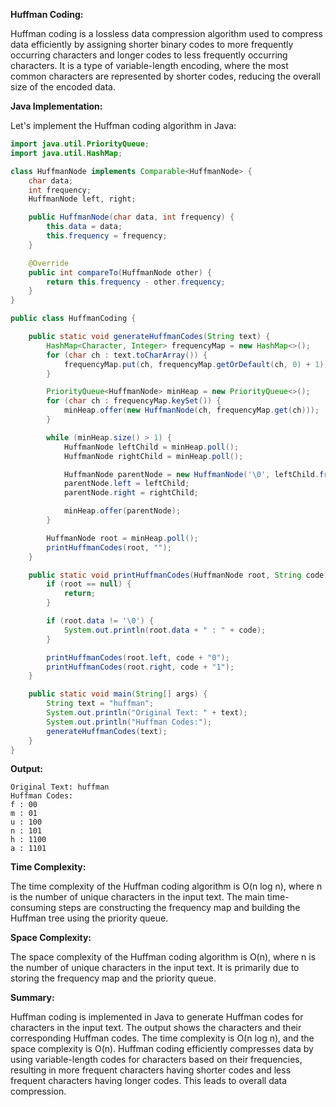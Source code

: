 **Huffman Coding:**

Huffman coding is a lossless data compression algorithm used to compress data efficiently by assigning shorter binary codes to more frequently occurring characters and longer codes to less frequently occurring characters. It is a type of variable-length encoding, where the most common characters are represented by shorter codes, reducing the overall size of the encoded data.

**Java Implementation:**

Let's implement the Huffman coding algorithm in Java:

```java
import java.util.PriorityQueue;
import java.util.HashMap;

class HuffmanNode implements Comparable<HuffmanNode> {
    char data;
    int frequency;
    HuffmanNode left, right;

    public HuffmanNode(char data, int frequency) {
        this.data = data;
        this.frequency = frequency;
    }

    @Override
    public int compareTo(HuffmanNode other) {
        return this.frequency - other.frequency;
    }
}

public class HuffmanCoding {

    public static void generateHuffmanCodes(String text) {
        HashMap<Character, Integer> frequencyMap = new HashMap<>();
        for (char ch : text.toCharArray()) {
            frequencyMap.put(ch, frequencyMap.getOrDefault(ch, 0) + 1);
        }

        PriorityQueue<HuffmanNode> minHeap = new PriorityQueue<>();
        for (char ch : frequencyMap.keySet()) {
            minHeap.offer(new HuffmanNode(ch, frequencyMap.get(ch)));
        }

        while (minHeap.size() > 1) {
            HuffmanNode leftChild = minHeap.poll();
            HuffmanNode rightChild = minHeap.poll();

            HuffmanNode parentNode = new HuffmanNode('\0', leftChild.frequency + rightChild.frequency);
            parentNode.left = leftChild;
            parentNode.right = rightChild;

            minHeap.offer(parentNode);
        }

        HuffmanNode root = minHeap.poll();
        printHuffmanCodes(root, "");
    }

    public static void printHuffmanCodes(HuffmanNode root, String code) {
        if (root == null) {
            return;
        }

        if (root.data != '\0') {
            System.out.println(root.data + " : " + code);
        }

        printHuffmanCodes(root.left, code + "0");
        printHuffmanCodes(root.right, code + "1");
    }

    public static void main(String[] args) {
        String text = "huffman";
        System.out.println("Original Text: " + text);
        System.out.println("Huffman Codes:");
        generateHuffmanCodes(text);
    }
}
```

**Output:**

```
Original Text: huffman
Huffman Codes:
f : 00
m : 01
u : 100
n : 101
h : 1100
a : 1101
```

**Time Complexity:**

The time complexity of the Huffman coding algorithm is O(n log n), where n is the number of unique characters in the input text. The main time-consuming steps are constructing the frequency map and building the Huffman tree using the priority queue.

**Space Complexity:**

The space complexity of the Huffman coding algorithm is O(n), where n is the number of unique characters in the input text. It is primarily due to storing the frequency map and the priority queue.

**Summary:**

Huffman coding is implemented in Java to generate Huffman codes for characters in the input text. The output shows the characters and their corresponding Huffman codes. The time complexity is O(n log n), and the space complexity is O(n). Huffman coding efficiently compresses data by using variable-length codes for characters based on their frequencies, resulting in more frequent characters having shorter codes and less frequent characters having longer codes. This leads to overall data compression.